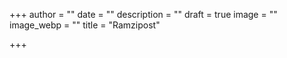 +++
author = ""
date = ""
description = ""
draft = true
image = ""
image_webp = ""
title = "Ramzipost"

+++
